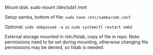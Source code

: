 Mount disk:
sudo mount /dev/sda1 /mnt

Setup samba, bottom of file:
`sudo nano /etc/samba/smb.conf`

Optional:
`sudo smbpasswd -a pi`
`sudo systemctl restart smbd`  

External storage mounted in /etc/fstab, copy of file in repo.
Note: permissions need to be set during mounting, otherwise changing file permissions may be denied, so fstab is needed. 
